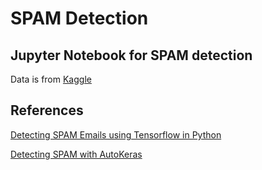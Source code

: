 # SPAM Detection
## Jupyter Notebook for SPAM detection

Data is from [Kaggle](https://www.kaggle.com/datasets/nitishabharathi/email-spam-dataset?select=lingSpam.csv)

## References
[Detecting SPAM Emails using Tensorflow in Python](https://www.geeksforgeeks.org/detecting-spam-emails-using-tensorflow-in-python/)

[Detecting SPAM with AutoKeras](https://subscription.packtpub.com/book/data/9781800567641/7/ch07lvl1sec36/creating-an-email-spam-detector)
